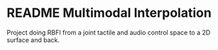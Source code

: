 # README Multimodal Interpolation

Project doing RBFI from a joint tactile and audio control space to a 2D surface and back.
